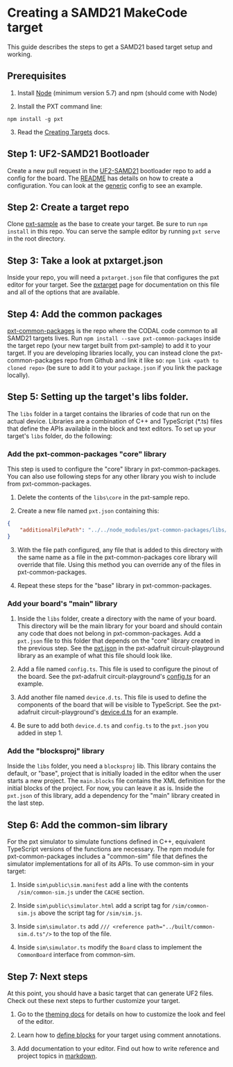 # Creating a SAMD21 MakeCode target

This guide describes the steps to get a SAMD21 based target setup and working.

## Prerequisites

1. Install [Node](https://nodejs.org) (minimum version 5.7) and npm (should come with Node)

2. Install the PXT command line:
```
npm install -g pxt
```

3. Read the [Creating Targets](https://makecode.com/target-creation) docs.

## Step 1: UF2-SAMD21 Bootloader

Create a new pull request in the [UF2-SAMD21](https://github.com/Microsoft/uf2-samd21/pulls) bootloader repo to add a config for the board. The [README](https://github.com/Microsoft/uf2-samd21/blob/master/README.md) has details on how to create a configuration. You can look at the [generic](https://github.com/Microsoft/uf2-samd21/blob/master/boards/generic/board_config.h) config to see an example.

## Step 2: Create a target repo

Clone [pxt-sample](https://github.com/Microsoft/pxt-sample) as the base to create your target. Be sure to run `npm install` in this repo.
You can serve the sample editor by running `pxt serve` in the root directory.

## Step 3: Take a look at pxtarget.json

Inside your repo, you will need a `pxtarget.json` file that configures the pxt editor for your target.
See the [pxtarget](/targets/pxtarget) page for documentation on this file and all of the options that are available.

## Step 4: Add the common packages

[pxt-common-packages](https://github.com/Microsoft/pxt-common-packages) is the repo where the CODAL code common to all SAMD21 targets lives.
Run `npm install --save pxt-common-packages` inside the target repo (your new target built from pxt-sample) to add it to your target.
If you are developing libraries locally, you can instead clone the pxt-common-packages repo from Github and link it like so: `npm link <path to cloned repo>` (be sure to add it to your `package.json` if you link the package locally).

## Step 5: Setting up the target's libs folder.

The `libs` folder in a target contains the libraries of code that run on the actual device.
Libraries are a combination of C++ and TypeScript (*.ts) files that define the APIs available in the block and text editors.
To set up your target's `libs` folder, do the following:

### Add the pxt-common-packages "core" library

This step is used to configure the "core" library in pxt-common-packages.
You can also use following steps for any other library you wish to include from pxt-common-packages.

1. Delete the contents of the `libs\core` in the pxt-sample repo.

2. Create a new file named `pxt.json` containing this:
```json
{
    "additionalFilePath": "../../node_modules/pxt-common-packages/libs/core"
}
```

3. With the file path configured, any file that is added to this directory with the same name as a file in the pxt-common-packages core library will override that file. Using this method you can override any of the files in pxt-common-packages.

4. Repeat these steps for the "base" library in pxt-common-packages.

### Add your board's "main" library

1. Inside the `libs` folder, create a directory with the name of your board.
This directory will be the main library for your board and should contain any code that does not belong in pxt-common-packages.
Add a `pxt.json` file to this folder that depends on the "core" library created in the previous step.
See the [pxt.json](https://github.com/Microsoft/pxt-adafruit/blob/master/libs/circuit-playground/pxt.json) in the pxt-adafruit circuit-playground library as an example of what this file should look like.

2. Add a file named `config.ts`. This file is used to configure the pinout of the board. See the pxt-adafruit circuit-playground's [config.ts](https://github.com/Microsoft/pxt-adafruit/blob/master/libs/circuit-playground/config.ts) for an example.

3. Add another file named `device.d.ts`. This file is used to define the components of the board that will be visible to TypeScript. See the pxt-adafruit circuit-playground's [device.d.ts](https://github.com/Microsoft/pxt-adafruit/blob/master/libs/circuit-playground/device.d.ts) for an example.

4. Be sure to add both `device.d.ts` and `config.ts` to the `pxt.json` you added in step 1.

### Add the "blocksproj" library

Inside the `libs` folder, you need a `blocksproj` lib.
This library contains the default, or "base", project that is initially loaded in the editor when the user starts a new project.
The `main.blocks` file contains the XML definition for the initial blocks of the project. For now, you can leave it as is.
Inside the `pxt.json` of this library, add a dependency for the "main" library created in the last step.

## Step 6: Add the common-sim library

For the pxt simulator to simulate functions defined in C++, equivalent TypeScript versions of the functions are necessary. The npm module for pxt-common-packages includes a "common-sim" file that defines the simulator implementations for all of its APIs. To use common-sim in your target:

1. Inside `sim\public\sim.manifest` add a line with the contents `/sim/common-sim.js` under the `CACHE` section.

2. Inside `sim\public\simulator.html` add a script tag for `/sim/common-sim.js` above the script tag for `/sim/sim.js`.

3. Inside `sim\simulator.ts` add `/// <reference path="../built/common-sim.d.ts"/>` to the top of the file.

4. Inside `sim\simulator.ts` modify the `Board` class to implement the `CommonBoard` interface from common-sim.

## Step 7: Next steps

At this point, you should have a basic target that can generate UF2 files. Check out these next steps to further customize your target.

1. Go to the [theming docs](https://makecode.com/targets/theming) for details on how to customize the look and feel of the editor.

2. Learn how to [define blocks](https://makecode.com/defining-blocks) for your target using comment annotations.

3. Add documentation to your editor. Find out how to write reference and project topics in [markdown](https://makecode.com/writing-docs).
